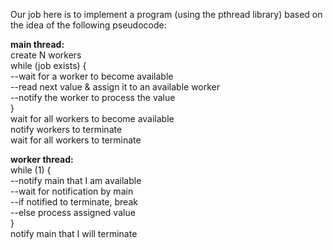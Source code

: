 Our job here is to implement a program (using the pthread library) based on the idea of the following pseudocode:

**main thread:** <br />
create Ν workers <br />
while (job exists) { <br />
    --wait for a worker to become available <br />
    --read next value & assign it to an available worker <br /> 
    --notify the worker to process the value <br />
} <br />
wait for all workers to become available <br />
notify workers to terminate <br />
wait for all workers to terminate <br />

**worker thread:** <br />
while (1) { <br />
    --notify main that I am available <br />
    --wait for notification by main <br />
    --if notified to terminate, break <br />
    --else process assigned value <br />
} <br />
notify main that I will terminate <br />
